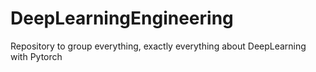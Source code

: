 # DeepLearningEngineering
Repository to group everything, exactly everything about DeepLearning with Pytorch

